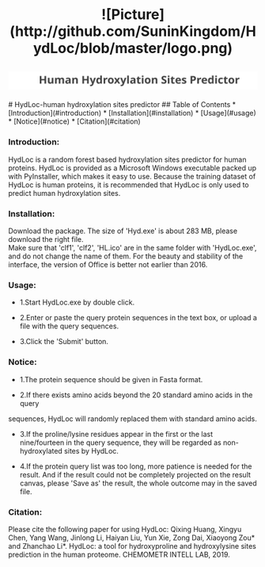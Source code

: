 <h1 align="center">
![Picture](http://github.com/SuninKingdom/HydLoc/blob/master/logo.png)
</h1>
<h2 align="center">
  <img alt="internal title" src="internal title.svg">
</h2>
# HydLoc-human hydroxylation sites predictor
## Table of Contents
* [Introduction](#introduction)
* [Installation](#installation)
* [Usage](#usage)
* [Notice](#notice)
* [Citation](#citation)

### Introduction:

HydLoc is a random forest based hydroxylation sites predictor for human proteins. HydLoc is provided as 
a Microsoft Windows executable packed up with PyInstaller, which makes it easy to use. Because the 
training dataset of HydLoc is human proteins, it is recommended that HydLoc is only used to predict 
human hydroxylation sites.

### Installation:

Download the package. The size of 'Hyd.exe' is about 283 MB, please download the right file.  
Make sure that 'clf1', 'clf2', 'HL.ico' are in the same folder with 'HydLoc.exe', and do not
change the name of them. For the beauty and stability of the interface, the version of Office 
is better not earlier than 2016.

### Usage:

* 1.Start HydLoc.exe by double click.

* 2.Enter or paste the query protein sequences in the text box, or upload a file with the query sequences.

* 3.Click the 'Submit' button.

### Notice:

* 1.The protein sequence should be given in Fasta format.

* 2.If there exists amino acids beyond the 20 standard amino acids in the query

sequences, HydLoc will randomly replaced them with standard amino acids. 

* 3.If the proline/lysine residues appear in the first or the last nine/fourteen in the query sequence, 
they will be regarded as non-hydroxylated sites by HydLoc. 

* 4.If the protein query list was too long, more patience is needed for the result.
And if the result could not be completely projected on the result canvas, please 'Save 
as' the result, the whole outcome may in the saved file.

### Citation:

Please cite the following paper for using HydLoc:
Qixing Huang, Xingyu Chen, Yang Wang, Jinlong Li, Haiyan Liu,
Yun Xie, Zong Dai, Xiaoyong Zou* and Zhanchao Li*. HydLoc: a 
tool for hydroxyproline and hydroxylysine sites prediction in 
the human proteome. CHEMOMETR INTELL LAB, 2019.
